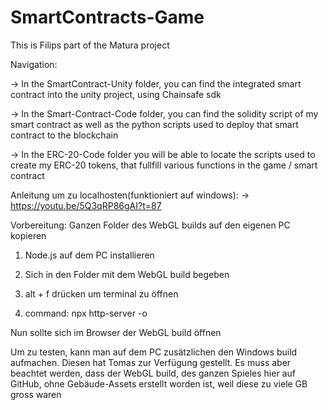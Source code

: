 # SmartContracts-Game
This is Filips part of the Matura project

Navigation:

-> In the SmartContract-Unity folder, you can find the integrated smart contract into the unity project, using Chainsafe sdk

-> In the Smart-Contract-Code folder, you can find the solidity script of my smart contract as well as the python scripts used to deploy that smart contract to the blockchain

-> In the ERC-20-Code folder you will be able to locate the scripts used to create my ERC-20 tokens, that fullfill various functions in the game / smart contract




Anleitung um zu localhosten(funktioniert auf windows):
-> https://youtu.be/5Q3qRP86gAI?t=87

Vorbereitung: Ganzen Folder des WebGL builds auf den eigenen PC kopieren

1. Node.js auf dem PC installieren

2. Sich in den Folder mit dem WebGL build begeben

3. alt + f drücken um terminal zu öffnen

4. command: npx http-server -o 

Nun sollte sich im Browser der WebGL build öffnen

Um zu testen, kann man auf dem PC zusätzlichen den Windows build aufmachen. Diesen hat Tomas zur Verfügung gestellt. Es muss aber beachtet werden, dass der WebGL build, des ganzen Spieles hier auf GitHub, ohne Gebäude-Assets erstellt worden ist, weil diese zu viele GB gross waren
